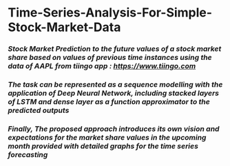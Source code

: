 # Time-Series-Analysis-For-Simple-Stock-Market-Data
### *Stock Market Prediction to the future values of a stock market share based on values of previous time instances using the data of AAPL from tiingo app : https://www.tiingo.com*
### *The task can be represented as a sequence modelling with the application of Deep Neural Network, including stacked layers of LSTM and dense layer as a function approximator to the predicted outputs*
### *Finally, The proposed approach introduces its own vision and expectations for the market share values in the upcoming month provided with detailed graphs for the time series forecasting*
